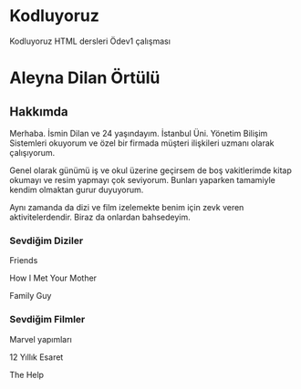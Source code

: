# Kodluyoruz
Kodluyoruz HTML dersleri Ödev1 çalışması

<h1>Aleyna Dilan Örtülü</h1>

<h2>Hakkımda</h2>

<p>Merhaba. İsmin Dilan ve 24 yaşındayım. İstanbul Üni. Yönetim Bilişim Sistemleri okuyorum ve özel bir firmada müşteri ilişkileri uzmanı olarak çalışıyorum.</p>
<p>Genel olarak günümü iş ve okul üzerine geçirsem de boş vakitlerimde kitap okumayı ve resim yapmayı çok seviyorum. Bunları yaparken tamamiyle kendim olmaktan gurur duyuyorum.</p>
<p>Aynı zamanda da dizi ve film izelemekte benim için zevk veren aktivitelerdendir. Biraz da onlardan bahsedeyim.</p>

<h3>Sevdiğim Diziler</h3>
<!-- Benim için top 3 denebilir -->
<p>Friends</p>
<p>How I Met Your Mother</p>
<p>Family Guy</p>
<!-- bu üç içerikte ingilizce geliştirmek ve öğrenmek için işe yarayan yapımlar-->

<h3>Sevdiğim Filmler</h3>
<p>Marvel yapımları</p>
<p>12 Yıllık Esaret</p>
<p>The Help</p>
